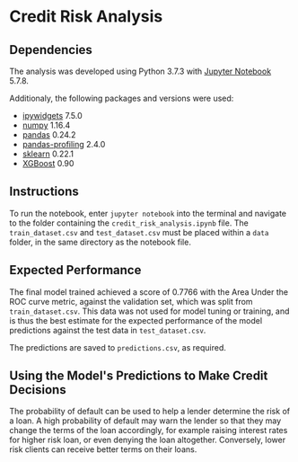 # Credit Risk Analysis

## Dependencies

The analysis was developed using Python 3.7.3 with [Jupyter Notebook](https://jupyter.org) 5.7.8.


 Additionaly, the following packages and versions were used:
- [ipywidgets](https://ipywidgets.readthedocs.io/en/stable/user_install.html) 7.5.0
- [numpy](https://numpy.org) 1.16.4
- [pandas](https://pandas.pydata.org) 0.24.2
- [pandas-profiling](https://github.com/pandas-profiling/pandas-profiling) 2.4.0
- [sklearn](https://scikit-learn.org/stable/) 0.22.1
- [XGBoost](https://xgboost.readthedocs.io/en/latest/index.html) 0.90

## Instructions

To run the notebook, enter `jupyter notebook` into the terminal and navigate to the folder containing the `credit_risk_analysis.ipynb` file. The `train_dataset.csv` and `test_dataset.csv` must be placed within a `data` folder, in the same directory as the notebook file.

## Expected Performance

The final model trained achieved a score of 0.7766 with the Area Under the ROC curve metric, against the validation set, which was split from `train_dataset.csv`. This data was not used for model tuning or training, and is thus the best estimate for the expected performance of the model predictions against the test data in `test_dataset.csv`.

The predictions are saved to `predictions.csv`, as required.

## Using the Model's Predictions to Make Credit Decisions

The probability of default can be used to help a lender determine the risk of a loan. A high probability of default may warn the lender so that they may change the terms of the loan accordingly, for example raising interest rates for higher risk loan, or even denying the loan altogether. Conversely, lower risk clients can receive better terms on their loans.
